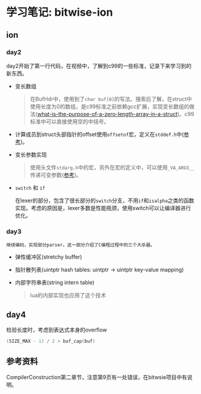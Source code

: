 # 学习笔记: bitwise-ion

## ion

### day2

day2开始了第一行代码，在视频中，了解到c99的一些标准，记录下来学习到的新东西。

- 变长数组

    > 在BufHdr中，使用到了`char buf[0]`的写法。搜索后了解，在struct中使用长度为0的数组，是c99标准之前依赖gcc扩展，实现变长数组的做法([what-is-the-purpose-of-a-zero-length-array-in-a-struct](https://stackoverflow.com/questions/11733981/what-is-the-purpose-of-a-zero-length-array-in-a-struct))。c99标准中可以直接使用空的中括号。

- 计算成员到struct头部指针的offset使用`offsetof`宏，定义在`stddef.h`中([参考](http://www.runoob.com/cprogramming/c-macro-offsetof.html))。

- 变长参数实现
    
    > 使用头文件`stdarg.h`中的宏，另外在宏的定义中，可以使用`_VA_ARGS__`传递可变参数([参考](http://www.cnblogs.com/alexshi/archive/2012/03/09/2388453.html))。

- `switch` 和 `if`

    在lexer的部分，包含了很长部分的`switch`分支，不用`if`和`isalpha`之类的函数实现。考虑的原因是，lexer多数是性能瓶颈，使用switch可以让编译器进行优化。

### day3
    
    继续编码，实现部分parser。这一部分介绍了C编程过程中的三个大杀器。
    
- 弹性缓冲区(stretchy buffer)
- 指针散列表(uintptr hash tables: uintptr -> uintptr key-value mapping)
- 内部字符串表(string intern table)

    > lua的内部实现也应用了这个技术

## day4

检验长度时，考虑到表达式本身的overflow

```c
(SIZE_MAX - 1) / 2 > buf_cap(buf)
```

## 参考资料

CompilerConstruction第二章节，注意第9页有一处错误，在bitwsie项目中有说明。
